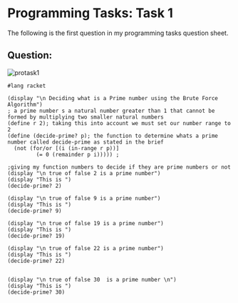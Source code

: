 # Programming Tasks: Task 1
The following is the first question in my programming tasks question sheet.

## Question:

![protask1](https://i.imgur.com/YdqBhTe.png "Protask1")


```
#lang racket

(display "\n Deciding what is a Prime number using the Brute Force Algorithm")
; a prime number s a natural number greater than 1 that cannot be formed by multiplying two smaller natural numbers
(define r 2); taking this into account we must set our number range to 2
(define (decide-prime? p); the function to determine whats a prime number called decide-prime as stated in the brief
  (not (for/or [(i (in-range r p))]
         (= 0 (remainder p i))))) ; 

;giving my function numbers to decide if they are prime numbers or not
(display "\n true of false 2 is a prime number")
(display "This is ")
(decide-prime? 2)

(display "\n true of false 9 is a prime number")
(display "This is ")
(decide-prime? 9)

(display "\n true of false 19 is a prime number")
(display "This is ")
(decide-prime? 19)

(display "\n true of false 22 is a prime number")
(display "This is ")
(decide-prime? 22)


(display "\n true of false 30  is a prime number \n")
(display "This is ")
(decide-prime? 30)

```